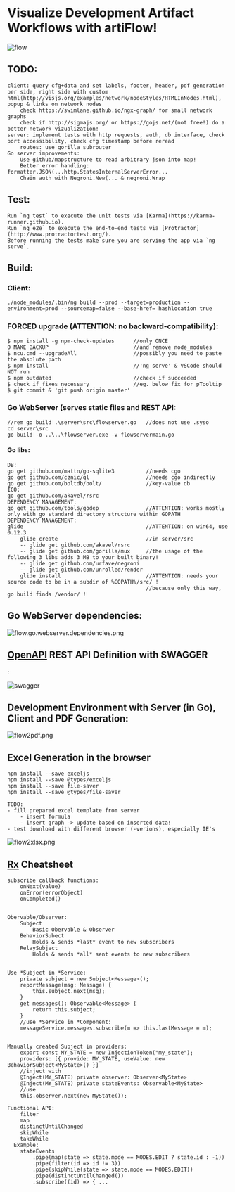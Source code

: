 # Visualize Development Artifact Workflows with artiFlow!

![flow](https://raw.githubusercontent.com/privet56/artiFlow/master/flow.gif)

## TODO:
    client: query cfg+data and set labels, footer, header, pdf generation per side, right side with custom html(http://visjs.org/examples/network/nodeStyles/HTMLInNodes.html), popup & links on network nodes
        check https://swimlane.github.io/ngx-graph/ for small network graphs
        check if http://sigmajs.org/ or https://gojs.net/(not free!) do a better network vizualization!
    server: implement tests with http requests, auth, db interface, check port accessibility, check cfg timestamp before reread
        routes: use gorilla subrouter
    Go server improvements:
        Use github/mapstructure to read arbitrary json into map!
        Better error handling: formatter.JSON(...http.StatesInternalServerError...
        Chain auth with Negroni.New(... & negroni.Wrap

## Test:
    Run `ng test` to execute the unit tests via [Karma](https://karma-runner.github.io).
    Run `ng e2e` to execute the end-to-end tests via [Protractor](http://www.protractortest.org/).
    Before running the tests make sure you are serving the app via `ng serve`.

## Build:
### Client:
    ./node_modules/.bin/ng build --prod --target=production --environment=prod --sourcemap=false --base-href= hashlocation true

### FORCED upgrade (ATTENTION: no backward-compatibility):
	$ npm install -g npm-check-updates		//only ONCE
	0 MAKE BACKUP 							//and remove node_modules
	$ ncu.cmd --upgradeAll					//possibly you need to paste the absolute path
	$ npm install							//'ng serve' & VSCode should NOT run
	$ npm outdated							//check if succeeded
	$ check if fixes necessary				//eg. below fix for pTooltip
	$ git commit & 'git push origin master'

### Go WebServer (serves static files and REST API:
    //rem go build .\server\src\flowserver.go   //does not use .syso
    cd server\src
    go build -o ..\..\flowserver.exe -v flowservermain.go

#### Go libs:
    DB:
    go get github.com/mattn/go-sqlite3          //needs cgo
    go get github.com/cznic/ql                  //needs cgo indirectly
    go get github.com/boltdb/bolt/              //key-value db
    ICO:
    go get github.com/akavel/rsrc
    DEPENDENCY MANAGEMENT:
    go get github.com/tools/godep               //ATTENTION: works mostly only with go standard directory structure within GOPATH
    DEPENDENCY MANAGEMENT:
    glide                                       //ATTENTION: on win64, use 0.12.3
        glide create                            //in server/src
        -- glide get github.com/akavel/rsrc
        -- glide get github.com/gorilla/mux     //the usage of the following 3 libs adds 3 MB to your built binary!
        -- glide get github.com/urfave/negroni
        -- glide get github.com/unrolled/render
        glide install                           //ATTENTION: needs your source code to be in a subdir of %GOPATH%/src/ !
                                                //because only this way, go build finds /vendor/ !

## Go WebServer dependencies:

![flow.go.webserver.dependencies.png](https://raw.githubusercontent.com/privet56/artiFlow/master/flow.go.webserver.dependencies.png)

## [OpenAPI](https://www.openapis.org/) REST API Definition with SWAGGER
:

![swagger](https://raw.githubusercontent.com/privet56/artiFlow/master/swagger/swagger.ui.1.png)

## Development Environment with Server (in Go), Client and PDF Generation:

![flow2pdf.png](https://raw.githubusercontent.com/privet56/artiFlow/master/flow2pdf.png)

## Excel Generation in the browser
    npm install --save exceljs
    npm install --save @types/exceljs
    npm install --save file-saver
    npm install --save @types/file-saver

    TODO:
    - fill prepared excel template from server
        - insert formula
        - insert graph -> update based on inserted data!
    - test download with different browser (-verions), especially IE's

![flow2xlsx.png](https://raw.githubusercontent.com/privet56/artiFlow/master/flow2xlsx.png)

## [Rx](http://reactivex.io/) Cheatsheet

    subscribe callback functions:
        onNext(value)
        onError(errorObject)
        onCompleted()


    Obervable/Observer:
        Subject
            Basic Obervable & Observer
        BehaviorSubect
            Holds & sends *last* event to new subscribers
        RelaySubject
            Holds & sends *all* sent events to new subscribers


    Use *Subject in *Service:
        private subject = new Subject<Message>();
        reportMessage(msg: Message) {
            this.subject.next(msg);
        }
        get messages(): Observable<Message> {
            return this.subject;
        }
        //use *Service in *Component:
        messageService.messages.subscribe(m => this.lastMessage = m);


    Manually created Subject in providers:
        export const MY_STATE = new InjectionToken("my_state");
        providers: [{ provide: MY_STATE, useValue: new BehaviorSubject<MyState>() }]
        //inject with
        @Inject(MY_STATE) private observer: Observer<MyState>
        @Inject(MY_STATE) private stateEvents: Observable<MyState>
        //use
        this.observer.next(new MyState());

    Functional API:
        filter
        map
        distinctUntilChanged
        skipWhile
        takeWhile
      Example:
        stateEvents
            .pipe(map(state => state.mode == MODES.EDIT ? state.id : -1))
            .pipe(filter(id => id != 3))
            .pipe(skipWhile(state => state.mode == MODES.EDIT))
            .pipe(distinctUntilChanged())
            .subscribe((id) => { ...
